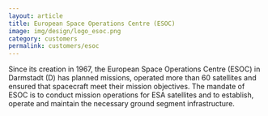 ```yaml
---
layout: article
title: European Space Operations Centre (ESOC)
image: img/design/logo_esoc.png
category: customers
permalink: customers/esoc
---
```


Since its creation in 1967, the European Space Operations Centre
(ESOC) in Darmstadt (D) has planned missions, operated more than 60
satellites and ensured that spacecraft meet their mission
objectives. The mandate of ESOC is to conduct mission operations for
ESA satellites and to establish, operate and maintain the necessary
ground segment infrastructure.

